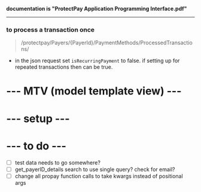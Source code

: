 **documentation is "ProtectPay Application Programming Interface.pdf"**

--------------------------------------------------------------------------------

### to process a transaction once
> /protectpay/Payers/{PayerId}/PaymentMethods/ProcessedTransactions/

- in the json request set `isRecurringPayment` to false.  if setting up for repeated transactions then can be true.


# --- MTV (model template view) ---


# --- setup ---




# --- to do ---
- [ ] test data needs to go somewhere?
- [ ] get_payerID_details search to use single query?  check for email?
- [ ] change all propay function calls to take kwargs instead of positional args
